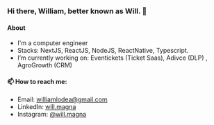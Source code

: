 ### Hi there, William, better known as Will. 👋


#### About

- I'm a computer engineer
- Stacks: NextJS, ReactJS, NodeJS, ReactNative, Typescript.
- I’m currently working on: Eventickets (Ticket Saas), Adivce (DLP) , AgroGrowth (CRM)


#### 📫 How to reach me:
- Email: williamlodea@gmail.com
- LinkedIn: [will.magna](https://www.linkedin.com/in/willmagna-eng/)
- Instagram: [@will.magna](https://www.instagram.com/will.magna/)



<!--
**willmagna/willmagna** is a ✨ _special_ ✨ repository because its `README.md` (this file) appears on your GitHub profile.

Here are some ideas to get you started:

- 🔭 I’m currently working on ...
- 🌱 I’m currently learning ...
- 👯 I’m looking to collaborate on ...
- 🤔 I’m looking for help with ...
- 💬 Ask me about ...
- 📫 How to reach me: ...
- 😄 Pronouns: ...
- ⚡ Fun fact: ...
-->


